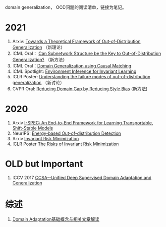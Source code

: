 domain generalization， OOD问题的阅读清单，链接为笔记。

# 2021
1. Arxiv: [Towards a Theoretical Framework of Out-of-Distribution Generalization](https://zhuanlan.zhihu.com/p/382608823) （新理论）
2. ICML Oral： [Can Subnetwork Structure be the Key to Out-of-Distribution Generalization?](https://zhuanlan.zhihu.com/p/382608823) （新方法）
3. ICML Oral：[Domain Generalization using Causal Matching](https://zhuanlan.zhihu.com/p/382608823)
4. ICML Spotlight: [Environment Inference for Invariant Learning](https://zhuanlan.zhihu.com/p/382608823)
5. ICLR Poster: [Understanding the failure modes of out-of-distribution generalization](https://zhuanlan.zhihu.com/p/382608823) （新讨论）
6. CVPR Oral: [Reducing Domain Gap by Reducing Style Bias](https://zhuanlan.zhihu.com/p/382608823) (新方法)

# 2020
1. Arxiv [I-SPEC: An End-to-End Framework for Learning Transportable, Shift-Stable Models](https://zhuanlan.zhihu.com/p/288980706)
2. NeurIPS: [Energy-based Out-of-distribution Detection](https://zhuanlan.zhihu.com/p/343678039)
3. Arxiv [Invariant Risk Minimization](https://zhuanlan.zhihu.com/p/273209891)
4. ICLR Poster [The Risks of Invariant Risk Minimization](https://zhuanlan.zhihu.com/p/273209891)

# OLD but Important
1. ICCV 2017 [CCSA--Unified Deep Supervised Domain Adaptation and Generalization](https://blog.csdn.net/Adupanfei/article/details/85165667)

# 综述
1. [Domain Adaptation基础概念与相关文章解读](https://zhuanlan.zhihu.com/p/272508224)
